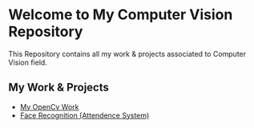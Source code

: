 # Welcome to My Computer Vision Repository

This Repository contains all my work & projects associated to Computer Vision field.

## My Work & Projects 
 - [My OpenCv Work](https://github.com/Muhammad-Usama-07/ComputerVision/tree/master/OpenCvWork)
 - [Face Recognition (Attendence System)](https://github.com/Muhammad-Usama-07/ComputerVision/tree/master/FaceRecognition(attendence))

 
